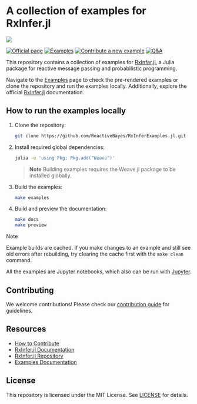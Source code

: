 # A collection of examples for RxInfer.jl

![](docs/src/assets/biglogo-blacktheme.svg?raw=true&sanitize=true)

[![Official page](https://img.shields.io/badge/official%20page%20-RxInfer-blue)](https://rxinfer.com)
[![Examples](https://img.shields.io/badge/examples-RxInfer-brightgreen)](https://examples.rxinfer.com)
[![Contribute a new example](https://img.shields.io/badge/Contribute-%20a%20new%20example-red)](https://examples.rxinfer.com/how_to_contribute/)
[![Q&A](https://img.shields.io/badge/Q&A-RxInfer-orange)](https://github.com/reactivebayes/RxInfer.jl/discussions)

This repository contains a collection of examples for [RxInfer.jl](https://github.com/ReactiveBayes/RxInfer.jl), a Julia package for reactive message passing and probabilistic programming.

Navigate to the [Examples](https://examples.rxinfer.com) page to check the pre-rendered examples or clone the repository and run the examples locally. Additionally, explore the official [RxInfer.jl](https://docs.rxinfer.com) documentation.

## How to run the examples locally

1. Clone the repository:
   ```bash
   git clone https://github.com/ReactiveBayes/RxInferExamples.jl.git
   ```

2. Install required global dependencies:
   ```bash
   julia -e 'using Pkg; Pkg.add("Weave")'
   ```
   
   > **Note**
   > Building examples requires the Weave.jl package to be installed globally.

3. Build the examples:
   ```bash
   make examples
   ```

4. Build and preview the documentation:
   ```bash
   make docs
   make preview
   ```

> [!NOTE]  
> Example builds are cached. If you make changes to an example and still see old errors after rebuilding, try clearing the cache first with the `make clean` command.

All the examples are Jupyter notebooks, which also can be run with [Jupyter](https://jupyter.org/).

## Contributing

We welcome contributions! Please check our [contribution guide](https://examples.rxinfer.com/how_to_contribute/) for guidelines.

## Resources

- [How to Contribute](https://examples.rxinfer.com/how_to_contribute/)
- [RxInfer.jl Documentation](https://docs.rxinfer.com)
- [RxInfer.jl Repository](https://github.com/ReactiveBayes/RxInfer.jl)
- [Examples Documentation](https://examples.rxinfer.com)

## License

This repository is licensed under the MIT License. See [LICENSE](LICENSE) for details.